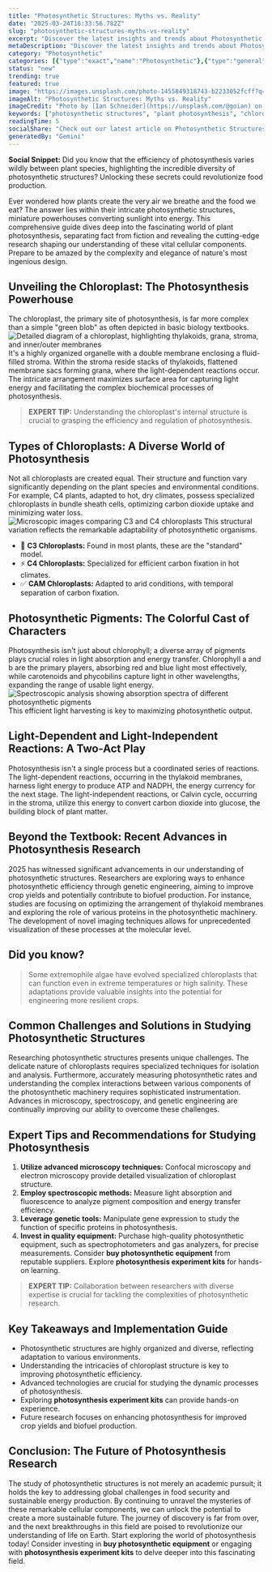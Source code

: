 ```yaml
---
title: "Photosynthetic Structures: Myths vs. Reality"
date: "2025-03-24T16:33:56.782Z"
slug: "photosynthetic-structures-myths-vs-reality"
excerpt: "Discover the latest insights and trends about Photosynthetic Structures. This comprehensive guide covers everything you need to know about Photosynthetic Structures in 2025."
metaDescription: "Discover the latest insights and trends about Photosynthetic Structures. This comprehensive guide covers everything you need to know about Photosynthetic S..."
category: "Photosynthetic"
categories: [{"type":"exact","name":"Photosynthetic"},{"type":"general","name":"Biology"},{"type":"medium","name":"Plant Biology"},{"type":"specific","name":"Chloroplast Structure"},{"type":"niche","name":"Thylakoid Membrane"}]
status: "new"
trending: true
featured: true
image: "https://images.unsplash.com/photo-1455849318743-b2233052fcff?q=85&w=1200&fit=max&fm=webp&auto=compress"
imageAlt: "Photosynthetic Structures: Myths vs. Reality"
imageCredit: "Photo by [Ian Schneider](https://unsplash.com/@goian) on Unsplash"
keywords: ["photosynthetic structures", "plant photosynthesis", "chloroplast structure", "types of chloroplasts", "photosynthetic pigments", "light-dependent reactions", "light-independent reactions", "buy photosynthetic equipment", "photosynthesis experiment kits", "how does photosynthesis work"]
readingTime: 5
socialShare: "Check out our latest article on Photosynthetic Structures! Photosynthetic Structures: Myths vs. Reality #photosynthetic structures #plant photosynthesis #chloroplast structure"
generatedBy: "Gemini"
---
```




**Social Snippet:**  Did you know that the efficiency of photosynthesis varies wildly between plant species, highlighting the incredible diversity of photosynthetic structures?  Unlocking these secrets could revolutionize food production.

Ever wondered how plants create the very air we breathe and the food we eat?  The answer lies within their intricate photosynthetic structures, miniature powerhouses converting sunlight into energy.  This comprehensive guide dives deep into the fascinating world of plant photosynthesis, separating fact from fiction and revealing the cutting-edge research shaping our understanding of these vital cellular components.  Prepare to be amazed by the complexity and elegance of nature's most ingenious design.

## Unveiling the Chloroplast: The Photosynthesis Powerhouse

The chloroplast, the primary site of photosynthesis, is far more complex than a simple "green blob" as often depicted in basic biology textbooks.  ![Detailed diagram of a chloroplast, highlighting thylakoids, grana, stroma, and inner/outer membranes](https://images.unsplash.com/photo-1451187580459-43490279c0fa?q=85&w=1200&fit=max&fm=webp&auto=compress)  It's a highly organized organelle with a double membrane enclosing a fluid-filled stroma.  Within the stroma reside stacks of thylakoids, flattened membrane sacs forming grana, where the light-dependent reactions occur.  The intricate arrangement maximizes surface area for capturing light energy and facilitating the complex biochemical processes of photosynthesis.

> **EXPERT TIP:** Understanding the chloroplast's internal structure is crucial to grasping the efficiency and regulation of photosynthesis.

## Types of Chloroplasts: A Diverse World of Photosynthesis

Not all chloroplasts are created equal.  Their structure and function vary significantly depending on the plant species and environmental conditions.  For example, C4 plants, adapted to hot, dry climates, possess specialized chloroplasts in bundle sheath cells, optimizing carbon dioxide uptake and minimizing water loss.  ![Microscopic images comparing C3 and C4 chloroplasts](https://images.unsplash.com/photo-1484417894907-623942c8ee29?q=85&w=1200&fit=max&fm=webp&auto=compress)  This structural variation reflects the remarkable adaptability of photosynthetic organisms.

* 🔑 **C3 Chloroplasts:** Found in most plants, these are the "standard" model.
* ⚡ **C4 Chloroplasts:** Specialized for efficient carbon fixation in hot climates.
* ✅ **CAM Chloroplasts:** Adapted to arid conditions, with temporal separation of carbon fixation.

## Photosynthetic Pigments: The Colorful Cast of Characters

Photosynthesis isn't just about chlorophyll; a diverse array of pigments plays crucial roles in light absorption and energy transfer.  Chlorophyll a and b are the primary players, absorbing red and blue light most effectively, while carotenoids and phycobilins capture light in other wavelengths, expanding the range of usable light energy.  ![Spectroscopic analysis showing absorption spectra of different photosynthetic pigments](https://images.unsplash.com/photo-1517976487492-5750f3195933?q=85&w=1200&fit=max&fm=webp&auto=compress) This efficient light harvesting is key to maximizing photosynthetic output.

## Light-Dependent and Light-Independent Reactions: A Two-Act Play

Photosynthesis isn't a single process but a coordinated series of reactions.  The light-dependent reactions, occurring in the thylakoid membranes, harness light energy to produce ATP and NADPH, the energy currency for the next stage.  The light-independent reactions, or Calvin cycle, occurring in the stroma, utilize this energy to convert carbon dioxide into glucose, the building block of plant matter.  

##  Beyond the Textbook:  Recent Advances in Photosynthesis Research

2025 has witnessed significant advancements in our understanding of photosynthetic structures.  Researchers are exploring ways to enhance photosynthetic efficiency through genetic engineering, aiming to improve crop yields and potentially contribute to biofuel production.  For instance, studies are focusing on optimizing the arrangement of thylakoid membranes and exploring the role of various proteins in the photosynthetic machinery.  The development of novel imaging techniques allows for unprecedented visualization of these processes at the molecular level.

##  Did you know?

>  Some extremophile algae have evolved specialized chloroplasts that can function even in extreme temperatures or high salinity.  These adaptations provide valuable insights into the potential for engineering more resilient crops.

##  Common Challenges and Solutions in Studying Photosynthetic Structures

Researching photosynthetic structures presents unique challenges.  The delicate nature of chloroplasts requires specialized techniques for isolation and analysis.  Furthermore, accurately measuring photosynthetic rates and understanding the complex interactions between various components of the photosynthetic machinery requires sophisticated instrumentation.  Advances in microscopy, spectroscopy, and genetic engineering are continually improving our ability to overcome these challenges.

## Expert Tips and Recommendations for Studying Photosynthesis

1. **Utilize advanced microscopy techniques:** Confocal microscopy and electron microscopy provide detailed visualization of chloroplast structure.
2. **Employ spectroscopic methods:**  Measure light absorption and fluorescence to analyze pigment composition and energy transfer efficiency.
3. **Leverage genetic tools:**  Manipulate gene expression to study the function of specific proteins in photosynthesis.
4. **Invest in quality equipment:**  Purchase high-quality photosynthetic equipment, such as spectrophotometers and gas analyzers, for precise measurements.  Consider **buy photosynthetic equipment** from reputable suppliers.  Explore **photosynthesis experiment kits** for hands-on learning.

> **EXPERT TIP:**  Collaboration between researchers with diverse expertise is crucial for tackling the complexities of photosynthetic research.

##  Key Takeaways and Implementation Guide

*   Photosynthetic structures are highly organized and diverse, reflecting adaptation to various environments.
*   Understanding the intricacies of chloroplast structure is key to improving photosynthetic efficiency.
*   Advanced technologies are crucial for studying the dynamic processes of photosynthesis.
*   Exploring **photosynthesis experiment kits** can provide hands-on experience.
*   Future research focuses on enhancing photosynthesis for improved crop yields and biofuel production.

## Conclusion:  The Future of Photosynthesis Research

The study of photosynthetic structures is not merely an academic pursuit; it holds the key to addressing global challenges in food security and sustainable energy production.  By continuing to unravel the mysteries of these remarkable cellular components, we can unlock the potential to create a more sustainable future.  The journey of discovery is far from over, and the next breakthroughs in this field are poised to revolutionize our understanding of life on Earth.  Start exploring the world of photosynthesis today!  Consider investing in **buy photosynthetic equipment** or engaging with **photosynthesis experiment kits** to delve deeper into this fascinating field.
